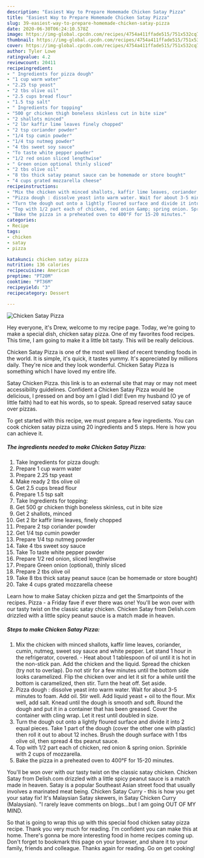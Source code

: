 ```yaml
---
description: "Easiest Way to Prepare Homemade Chicken Satay Pizza"
title: "Easiest Way to Prepare Homemade Chicken Satay Pizza"
slug: 39-easiest-way-to-prepare-homemade-chicken-satay-pizza
date: 2020-06-30T06:24:10.578Z
image: https://img-global.cpcdn.com/recipes/4754a411ffade515/751x532cq70/chicken-satay-pizza-recipe-main-photo.jpg
thumbnail: https://img-global.cpcdn.com/recipes/4754a411ffade515/751x532cq70/chicken-satay-pizza-recipe-main-photo.jpg
cover: https://img-global.cpcdn.com/recipes/4754a411ffade515/751x532cq70/chicken-satay-pizza-recipe-main-photo.jpg
author: Tyler Lowe
ratingvalue: 4.2
reviewcount: 20411
recipeingredient:
- " Ingredients for pizza dough"
- "1 cup warm water"
- "2.25 tsp yeast"
- "2 tbs olive oil"
- "2.5 cups bread flour"
- "1.5 tsp salt"
- " Ingredients for topping"
- "500 gr chicken thigh boneless skinless cut in bite size"
- "2 shallots minced"
- "2 lbr kaffir lime leaves finely chopped"
- "2 tsp coriander powder"
- "1/4 tsp cumin powder"
- "1/4 tsp nutmeg powder"
- "4 tbs sweet soy sauce"
- "To taste white pepper powder"
- "1/2 red onion sliced lengthwise"
- " Green onion optional thinly sliced"
- "2 tbs olive oil"
- "8 tbs thick satay peanut sauce can be homemade or store bought"
- "4 cups grated mozzarella cheese"
recipeinstructions:
- "Mix the chicken with minced shallots, kaffir lime leaves, coriander, cumin, nutmeg, sweet soy sauce and white pepper. Let stand 1 hour in the refrigerator, covered. Heat about 1 tablespoon of oil until it is hot in the non-stick pan. Add the chicken and the liquid. Spread the chicken (try not to overlap). Do not stir for a few minutes until the bottom side looks caramelized. Flip the chicken over and let it sit for a while until the bottom is caramelized, then stir. Turn the heat off. Set aside."
- "Pizza dough : dissolve yeast into warm water. Wait for about 3-5 minutes to foam. Add oil. Stir well. Add liquid yeast + oil to the flour. Mix well, add salt. Knead until the dough is smooth and soft. Round the dough and put it in a container that has been greased. Cover the container with cling wrap. Let it rest until doubled in size."
- "Turn the dough out onto a lightly floured surface and divide it into 2 equal pieces. Take 1 part of the dough (cover the other one with plastic) then roll it out to about 12 inches. Brush the dough surface with 1 tbs olive oil, then spread 4 tbs peanut sauce."
- "Top with 1/2 part each of chicken, red onion &amp; spring onion. Sprinkle with 2 cups of mozzarella."
- "Bake the pizza in a preheated oven to 400°F for 15-20 minutes."
categories:
- Recipe
tags:
- chicken
- satay
- pizza

katakunci: chicken satay pizza 
nutrition: 136 calories
recipecuisine: American
preptime: "PT20M"
cooktime: "PT36M"
recipeyield: "3"
recipecategory: Dessert

---
```



![Chicken Satay Pizza](https://img-global.cpcdn.com/recipes/4754a411ffade515/751x532cq70/chicken-satay-pizza-recipe-main-photo.jpg)

Hey everyone, it's Drew, welcome to my recipe page. Today, we're going to make a special dish, chicken satay pizza. One of my favorites food recipes. This time, I am going to make it a little bit tasty. This will be really delicious.

Chicken Satay Pizza is one of the most well liked of recent trending foods in the world. It is simple, it's quick, it tastes yummy. It's appreciated by millions daily. They're nice and they look wonderful. Chicken Satay Pizza is something which I have loved my entire life.

Satay Chicken Pizza. this link is to an external site that may or may not meet accessibility guidelines. Confident a Chicken Satay Pizza would be delicious, I pressed on and boy am I glad I did! Even my husband (O ye of little faith) had to eat his words, so to speak. Spread reserved satay sauce over pizzas.


To get started with this recipe, we must prepare a few ingredients. You can cook chicken satay pizza using 20 ingredients and 5 steps. Here is how you can achieve it.

<!--inarticleads1-->

##### The ingredients needed to make Chicken Satay Pizza:

1. Take  Ingredients for pizza dough:
1. Prepare 1 cup warm water
1. Prepare 2.25 tsp yeast
1. Make ready 2 tbs olive oil
1. Get 2.5 cups bread flour
1. Prepare 1.5 tsp salt
1. Take  Ingredients for topping:
1. Get 500 gr chicken thigh boneless skinless, cut in bite size
1. Get 2 shallots, minced
1. Get 2 lbr kaffir lime leaves, finely chopped
1. Prepare 2 tsp coriander powder
1. Get 1/4 tsp cumin powder
1. Prepare 1/4 tsp nutmeg powder
1. Take 4 tbs sweet soy sauce
1. Take To taste white pepper powder
1. Prepare 1/2 red onion, sliced ​​lengthwise
1. Prepare  Green onion (optional), thinly sliced
1. Prepare 2 tbs olive oil
1. Take 8 tbs thick satay peanut sauce (can be homemade or store bought)
1. Take 4 cups grated mozzarella cheese


Learn how to make Satay chicken pizza and get the Smartpoints of the recipes. Pizza - a Friday fave if ever there was one! You&#39;ll be won over with our tasty twist on the classic satay chicken. Chicken Satay from Delish.com drizzled with a little spicy peanut sauce is a match made in heaven. 

<!--inarticleads2-->

##### Steps to make Chicken Satay Pizza:

1. Mix the chicken with minced shallots, kaffir lime leaves, coriander, cumin, nutmeg, sweet soy sauce and white pepper. Let stand 1 hour in the refrigerator, covered. - Heat about 1 tablespoon of oil until it is hot in the non-stick pan. Add the chicken and the liquid. Spread the chicken (try not to overlap). Do not stir for a few minutes until the bottom side looks caramelized. Flip the chicken over and let it sit for a while until the bottom is caramelized, then stir. Turn the heat off. Set aside.
1. Pizza dough : dissolve yeast into warm water. Wait for about 3-5 minutes to foam. Add oil. Stir well. Add liquid yeast + oil to the flour. Mix well, add salt. Knead until the dough is smooth and soft. Round the dough and put it in a container that has been greased. Cover the container with cling wrap. Let it rest until doubled in size.
1. Turn the dough out onto a lightly floured surface and divide it into 2 equal pieces. Take 1 part of the dough (cover the other one with plastic) then roll it out to about 12 inches. Brush the dough surface with 1 tbs olive oil, then spread 4 tbs peanut sauce.
1. Top with 1/2 part each of chicken, red onion &amp; spring onion. Sprinkle with 2 cups of mozzarella.
1. Bake the pizza in a preheated oven to 400°F for 15-20 minutes.


You&#39;ll be won over with our tasty twist on the classic satay chicken. Chicken Satay from Delish.com drizzled with a little spicy peanut sauce is a match made in heaven. Satay is a popular Southeast Asian street food that usually involves a marinated meat being. Chicken Satay Curry - this is how you get your satay fix! It&#39;s Malaysian Satay skewers, in Satay Chicken Curry (Malaysian). &#34;I rarely leave comments on blogs…but I am going OUT OF MY MIND. 

So that is going to wrap this up with this special food chicken satay pizza recipe. Thank you very much for reading. I'm confident you can make this at home. There's gonna be more interesting food in home recipes coming up. Don't forget to bookmark this page on your browser, and share it to your family, friends and colleague. Thanks again for reading. Go on get cooking!
